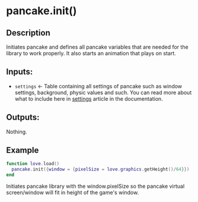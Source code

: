 # pancake.init()

## Description

Initiates pancake and defines all pancake variables that are needed for the library to work properly. It also starts an animation that plays on start.

## Inputs:
* `settings` <- Table containing all settings of pancake such as window settings, background, physic values and such. You can read more about what to include here in [settings](http://mightypancake.games/#/documentation/topics/settings) article in the documentation.

## Outputs:

Nothing.

## Example

```lua
function love.load()
  pancake.init({window = {pixelSize = love.graphics.getHeight()/64}})
end
```

Initiates pancake library with the window.pixelSize so the pancake virtual screen/window will fit in height of the game's window.
